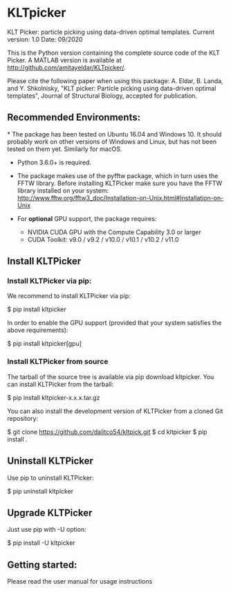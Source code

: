 <h1>KLTpicker</h1>

KLT Picker: particle picking using data-driven optimal templates.
Current version: 1.0 
Date: 09/2020

This is the Python version containing the complete source code of the KLT Picker. A MATLAB version is available at http://github.com/amitayeldar/KLTpicker/.

Please cite the following paper when using this package: A. Eldar, B. Landa, and Y. Shkolnisky, "KLT picker: Particle picking using data-driven optimal templates", Journal of Structural Biology, accepted for publication.

<h2>Recommended Environments:</h2>
* The package has been tested on Ubuntu 16.04 and Windows 10. It should probably work on other versions of Windows and Linux, but has not been tested on them yet. Similarly for macOS.

* Python 3.6.0+ is required.

* The package makes use of the pyfftw package, which in turn uses the FFTW library. Before installing KLTPicker make sure you have the FFTW library installed on your system: http://www.fftw.org/fftw3_doc/Installation-on-Unix.html#Installation-on-Unix

* For **optional** GPU support, the package requires:
  * NVIDIA CUDA GPU with the Compute Capability 3.0 or larger
  * CUDA Toolkit: v9.0 / v9.2 / v10.0 / v10.1 / v10.2 / v11.0

<h2>Install KLTPicker</h2>
<h3>Install KLTPicker via pip:</h3>
We recommend to install KLTPicker via pip:

$ pip install kltpicker

In order to enable the GPU support (provided that your system satisfies the above requirements):

$ pip install kltpicker[gpu]

<h3>Install KLTPicker from source</h3>
The tarball of the source tree is available via pip download kltpicker. You can install KLTPicker from the tarball:

$ pip install kltpicker-x.x.x.tar.gz

You can also install the development version of KLTPicker from a cloned Git repository:

$ git clone https://github.com/dalitco54/kltpick.git
$ cd kltpicker
$ pip install .

<h2>Uninstall KLTPicker</h2>
Use pip to uninstall KLTPicker:

$ pip uninstall kltpicker

<h2>Upgrade KLTPicker</h2>
Just use pip with -U option:

$ pip install -U kltpicker

<h2>Getting started:</h2>
Please read the user manual for usage instructions
